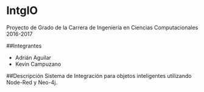 # IntgIO
Proyecto de Grado de la Carrera de Ingeniería en Ciencias Computacionales 2016-2017

##Integrantes
- Adrián Aguilar
- Kevin Campuzano

##Descripción
Sistema de Integración para objetos inteligentes utilizando Node-Red y Neo-4j.
